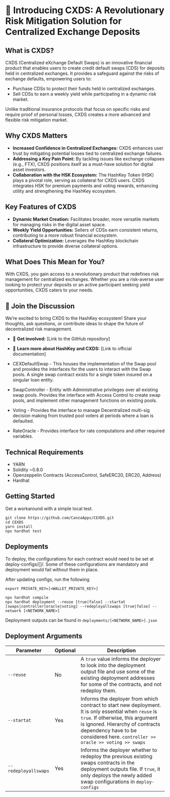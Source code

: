 # :rocket: Introducing CXDS: A Revolutionary Risk Mitigation Solution for Centralized Exchange Deposits

## What is CXDS?
CXDS (Centralized eXchange Default Swaps) is an innovative financial product that enables users to create credit default swaps (CDS) for deposits held in centralized exchanges. It provides a safeguard against the risks of exchange defaults, empowering users to:
- Purchase CDSs to protect their funds held in centralized exchanges.
- Sell CDSs to earn a weekly yield while participating in a dynamic risk market.  

Unlike traditional insurance protocols that focus on specific risks and require proof of personal losses, CXDS creates a more advanced and flexible risk mitigation market.

## Why CXDS Matters
- **Increased Confidence in Centralized Exchanges:** CXDS enhances user trust by mitigating potential losses tied to centralized exchange failures.
- **Addressing a Key Pain Point:** By tackling issues like exchange collapses (e.g., FTX), CXDS positions itself as a must-have solution for digital asset investors.
- **Collaboration with the HSK Ecosystem:** The HashKey Token (HSK) plays a pivotal role, serving as collateral for CXDS users. CXDS integrates HSK for premium payments and voting rewards, enhancing utility and strengthening the HashKey ecosystem.

## Key Features of CXDS
- **Dynamic Market Creation:** Facilitates broader, more versatile markets for managing risks in the digital asset space.
- **Weekly Yield Opportunities:** Sellers of CDSs earn consistent returns, contributing to a more robust financial ecosystem.
- **Collateral Optimization:** Leverages the HashKey blockchain infrastructure to provide diverse collateral options.

## What Does This Mean for You?
With CXDS, you gain access to a revolutionary product that redefines risk management for centralized exchanges. Whether you are a risk-averse user looking to protect your deposits or an active participant seeking yield opportunities, CXDS caters to your needs.

## :star2: Join the Discussion
We’re excited to bring CXDS to the HashKey ecosystem! Share your thoughts, ask questions, or contribute ideas to shape the future of decentralized risk management.
- :speech_balloon: **Get involved:** [Link to the GitHub repository]
- :link: **Learn more about HashKey and CXDS:** [Link to official documentation]

- CEXDefaultSwap - This houses the implementation of the Swap pool and provides the interfaces for the users to interact with the Swap pools. A single swap contract exists for a single token insured on a singular loan entity.

- SwapController - Entity with Administrative privileges over all existing swap pools. Provides the interface with Access Control to create swap pools, and implement other management functions on existing pools.

- Voting - Provides the interface to manage Decentralized multi-sig decision making from trusted pool voters at periods where a loan is defaulted.

- RateOracle - Provides interface for rate computations and other required variables.

## Technical Requirements

- YARN
- Solidity ~0.8.0
- Openzeppelin Contracts (AccessControl, SafeERC20, ERC20, Address)
- Hardhat

## Getting Started

Get a workaround with a simple local test.

```shell
git clone https://github.com/CanzaApps/CEXDS.git
cd CEXDS
yarn install
npx hardhat test
```

## Deployments

To deploy, the configurations for each contract would need to be set at deploy-configs/[<NETWORK>]/. Some of these configurations are mandatory and deployment would fail without them in place.

After updating configs, run the following

```shell
export PRIVATE_KEY=[<WALLET_PRIVATE_KEY>]

npx hardhat compile
npx hardhat deployment --reuse [true|false] --startat [swaps|controller|oracle|voting] --redeployallswaps [true|false] --network [<NETWORK_NAME>]
```

Deployment outputs can be found in `deployments/[<NETWORK_NAME>].json`

## Deployment Arguments

Parameter     | Optional | Description
--------------|----------------|----------------
`--reuse`| No | A `true` value informs the deployer to look into the deployment output file and use some of the existing deployment addresses for some of the contracts, and not redeploy them.
`--startat` | Yes | Informs the deployer from which contract to start new deployment. It is only essential when `reuse` is `true`. If otherwise, this argument is ignored. Hierarchy of contracts dependency have to be considered here. `controller >> oracle >> voting >> swaps`
`--redeployallswaps`| Yes | Informs the deployer whether to redeploy the previous existing swaps contracts in the deployment outputs file. If `true`, it only deploys the newly added swap configurations in `deploy-configs`
